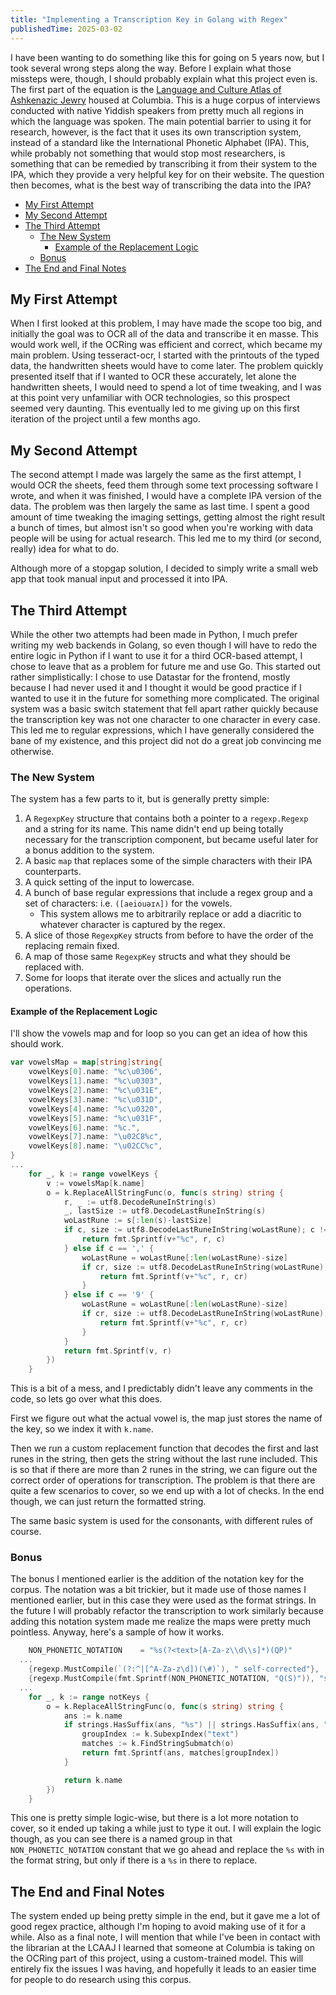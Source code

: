 ```yaml
---
title: "Implementing a Transcription Key in Golang with Regex"
publishedTime: 2025-03-02
---
```


<!-- markdownlint-disable -->

I have been wanting to do something like this for going on 5 years now, but I took several wrong steps along the way. Before I explain what those missteps were, though, I should probably explain what this project even is. The first part of the equation is the [Language and Culture Atlas of Ashkenazic Jewry](https://guides.library.columbia.edu/c.php?g=730523&p=5319433) housed at Columbia. This is a huge corpus of interviews conducted with native Yiddish speakers from pretty much all regions in which the language was spoken. The main potential barrier to using it for research, however, is the fact that it uses its own transcription system, instead of a standard like the International Phonetic Alphabet (IPA). This, while probably not something that would stop most researchers, is something that can be remedied by transcribing it from their system to the IPA, which they provide a very helpful key for on their website. The question then becomes, what is the best way of transcribing the data into the IPA?

<!--toc:start-->

- [My First Attempt](#my-first-attempt)
- [My Second Attempt](#my-second-attempt)
- [The Third Attempt](#the-third-attempt)
    - [The New System](#the-new-system)
        - [Example of the Replacement Logic](#example-of-the-replacement-logic)
    - [Bonus](#bonus)
- [The End and Final Notes](#the-end-and-final-notes)
  <!--toc:end-->

## My First Attempt

When I first looked at this problem, I may have made the scope too big, and initially the goal was to OCR all of the data and transcribe it en masse. This would work well, if the OCRing was efficient and correct, which became my main problem. Using tesseract-ocr, I started with the printouts of the typed data, the handwritten sheets would have to come later. The problem quickly presented itself that if I wanted to OCR these accurately, let alone the handwritten sheets, I would need to spend a lot of time tweaking, and I was at this point very unfamiliar with OCR technologies, so this prospect seemed very daunting. This eventually led to me giving up on this first iteration of the project until a few months ago.

## My Second Attempt

The second attempt I made was largely the same as the first attempt, I would OCR the sheets, feed them through some text processing software I wrote, and when it was finished, I would have a complete IPA version of the data. The problem was then largely the same as last time. I spent a good amount of time tweaking the imaging settings, getting almost the right result a bunch of times, but almost isn't so good when you're working with data people will be using for actual research. This led me to my third (or second, really) idea for what to do.

Although more of a stopgap solution, I decided to simply write a small web app that took manual input and processed it into IPA.

## The Third Attempt

While the other two attempts had been made in Python, I much prefer writing my web backends in Golang, so even though I will have to redo the entire logic in Python if I want to use it for a third OCR-based attempt, I chose to leave that as a problem for future me and use Go. This started out rather simplistically: I chose to use Datastar for the frontend, mostly because I had never used it and I thought it would be good practice if I wanted to use it in the future for something more complicated. The original system was a basic switch statement that fell apart rather quickly because the transcription key was not one character to one character in every case. This led me to regular expressions, which I have generally considered the bane of my existence, and this project did not do a great job convincing me otherwise.

### The New System

The system has a few parts to it, but is generally pretty simple:

1. A `RegexpKey` structure that contains both a pointer to a `regexp.Regexp` and a string for its name. This name didn't end up being totally necessary for the transcription component, but became useful later for a bonus addition to the system.
2. A basic `map` that replaces some of the simple characters with their IPA counterparts.
3. A quick setting of the input to lowercase.
4. A bunch of base regular expressions that include a regex group and a set of characters: i.e. `([aeiouəɪʌ])` for the vowels.
    - This system allows me to arbitrarily replace or add a diacritic to whatever character is captured by the regex.
5. A slice of those `RegexpKey` structs from before to have the order of the replacing remain fixed.
6. A map of those same `RegexpKey` structs and what they should be replaced with.
7. Some for loops that iterate over the slices and actually run the operations.

#### Example of the Replacement Logic

I'll show the vowels map and for loop so you can get an idea of how this should work.

```go
var vowelsMap = map[string]string{
	vowelKeys[0].name: "%c\u0306",
	vowelKeys[1].name: "%c\u0303",
	vowelKeys[2].name: "%c\u031E",
	vowelKeys[3].name: "%c\u031D",
	vowelKeys[4].name: "%c\u0320",
	vowelKeys[5].name: "%c\u031F",
	vowelKeys[6].name: "%c.",
	vowelKeys[7].name: "\u02C8%c",
	vowelKeys[8].name: "\u02CC%c",
}
...
	for _, k := range vowelKeys {
		v := vowelsMap[k.name]
		o = k.ReplaceAllStringFunc(o, func(s string) string {
			r, _ := utf8.DecodeRuneInString(s)
			_, lastSize := utf8.DecodeLastRuneInString(s)
			woLastRune := s[:len(s)-lastSize]
			if c, size := utf8.DecodeLastRuneInString(woLastRune); c != r && size != 0 && c != ',' && c != '9' {
				return fmt.Sprintf(v+"%c", r, c)
			} else if c == ',' {
				woLastRune = woLastRune[:len(woLastRune)-size]
				if cr, size := utf8.DecodeLastRuneInString(woLastRune); cr != r && size != 0 {
					return fmt.Sprintf(v+"%c", r, cr)
				}
			} else if c == '9' {
				woLastRune = woLastRune[:len(woLastRune)-size]
				if cr, size := utf8.DecodeLastRuneInString(woLastRune); cr != r && size != 0 {
					return fmt.Sprintf(v+"%c", r, cr)
				}
			}
			return fmt.Sprintf(v, r)
		})
	}
```

This is a bit of a mess, and I predictably didn't leave any comments in the code, so lets go over what this does.

First we figure out what the actual vowel is, the map just stores the name of the key, so we index it with `k.name`.

Then we run a custom replacement function that decodes the first and last runes in the string, then gets the string without the last rune included. This is so that if there are more than 2 runes in the string, we can figure out the correct order of operations for transcription. The problem is that there are quite a few scenarios to cover, so we end up with a lot of checks. In the end though, we can just return the formatted string.

The same basic system is used for the consonants, with different rules of course.

### Bonus

The bonus I mentioned earlier is the addition of the notation key for the corpus. The notation was a bit trickier, but it made use of those names I mentioned earlier, but in this case they were used as the format strings. In the future I will probably refactor the transcription to work similarly because adding this notation system made me realize the maps were pretty much pointless. Anyway, here's a sample of how it works.

```go
	NON_PHONETIC_NOTATION    = "%s(?<text>[A-Za-z\\d\\s]*)(QP)"
  ...
	{regexp.MustCompile(`(?:^|[^A-Za-z\d])(\#)`), " self-corrected"},
	{regexp.MustCompile(fmt.Sprintf(NON_PHONETIC_NOTATION, "Q(S)")), "said by: %s"},
  ...
  	for _, k := range notKeys {
		o = k.ReplaceAllStringFunc(o, func(s string) string {
			ans := k.name
			if strings.HasSuffix(ans, "%s") || strings.HasSuffix(ans, "(%s)") {
				groupIndex := k.SubexpIndex("text")
				matches := k.FindStringSubmatch(o)
				return fmt.Sprintf(ans, matches[groupIndex])
			}

			return k.name
		})
	}
```

This one is pretty simple logic-wise, but there is a lot more notation to cover, so it ended up taking a while just to type it out. I will explain the logic though, as you can see there is a named group in that `NON_PHONETIC_NOTATION` constant that we go ahead and replace the `%s` with in the format string, but only if there is a `%s` in there to replace.

## The End and Final Notes

The system ended up being pretty simple in the end, but it gave me a lot of good regex practice, although I'm hoping to avoid making use of it for a while. Also as a final note, I will mention that while I've been in contact with the librarian at the LCAAJ I learned that someone at Columbia is taking on the OCRing part of this project, using a custom-trained model. This will entirely fix the issues I was having, and hopefully it leads to an easier time for people to do research using this corpus.
